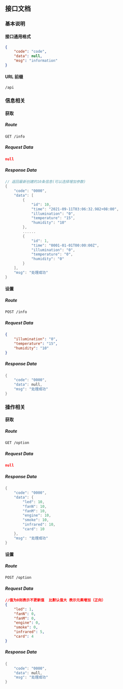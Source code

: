## 接口文档

### 基本说明

#### 接口通用格式

```json
{
    "code": "code",
    "data": null,
    "msg": "information"
}
```

#### URL 前缀

```shell
/api
```

### 信息相关

#### 获取

##### Route

```shell
GET /info
```

##### Request Data

```json
null
```

##### Response Data

```go
// 返回最新创建的10条信息(可以选择增加参数)
{
    "code": "0000",
    "data": [
        {
            "id": 10,
            "time": "2021-09-11T03:06:32.982+08:00",
            "illumination": "0",
            "temperature": "15",
            "humidity": "10"
        },
        ......
        {
            "id": 1,
            "time": "0001-01-01T00:00:00Z",
            "illumination": "0",
            "temperature": "0",
            "humidity": "0"
        }
    ],
    "msg": "处理成功"
}
```

#### 设置

##### Route

```shell
POST /info
```

##### Request Data

```json
{
    "illumination": "0",
    "temperature": "15",
    "humidity": "10"
}
```

##### Response Data

```go
{
    "code": "0000",
    "data": null,
    "msg": "处理成功"
}
```

### 操作相关

#### 获取

##### Route

```shell
GET /option
```

##### Request Data

```json
null
```

##### Response Data

```go
{
    "code": "0000",
    "data": {
        "led": 10,
        "fanN": 10,
        "fanM": 10,
        "engine": 10,
        "smoke": 10,
        "infrared": 10,
        "card": 10
    },
    "msg": "处理成功"
}
```

#### 设置

##### Route

```shell
POST /option
```

##### Request Data

```json
//值为0则表示不更新值  比默认值大 表示元素增加（正向）
{
    "led": 1,
    "fanN": 0,
    "fanM": 0,
    "engine": 0,
    "smoke": 0,
    "infrared": 5,
    "card": 4
}
```

##### Response Data

```go
{
    "code": "0000",
    "data": null,
    "msg": "处理成功"
}
```

